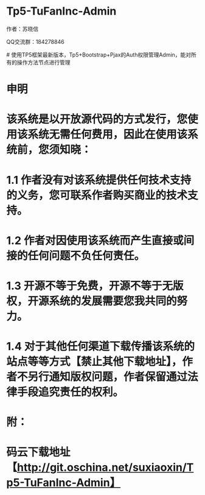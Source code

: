 # Tp5-TuFanInc-Admin
<p>作者：苏晓信</p>
<p>QQ交流群：184278846</p>
# 使用TP5框架最新版本，Tp5+Bootstrap+Pjax的Auth权限管理Admin，能对所有的操作方法节点进行管理

#                                 申明
#  该系统是以开放源代码的方式发行，您使用该系统无需任何费用，因此在使用该系统前，您须知晓：
#  1.1 作者没有对该系统提供任何技术支持的义务，您可联系作者购买商业的技术支持。
#  1.2 作者对因使用该系统而产生直接或间接的任何问题不负任何责任。
#  1.3 开源不等于免费，开源不等于无版权，开源系统的发展需要您我共同的努力。
#  1.4 对于其他任何渠道下载传播该系统的站点等等方式【禁止其他下载地址】，作者不另行通知版权问题，作者保留通过法律手段追究责任的权利。

#  附：
#  码云下载地址【http://git.oschina.net/suxiaoxin/Tp5-TuFanInc-Admin】
